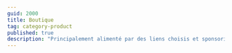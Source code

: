 ```yaml
---
guid: 2000
title: Boutique
tag: category-product
published: true
description: "Principalement alimenté par des liens choisis et sponsorisés par Aliexpress. La boutique Haade vend aussi des produits sélectionnés départ de notre entrpôt en Alsace. Retrouvez principalement des produits dédiés à la domotique. Mais aussi à l’informatique, comme des NAS, disques durs, écran TFT/LCD."
---
```

